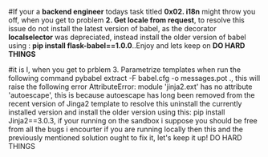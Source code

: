 #If your a **backend engineer** todays task titled **0x02. i18n** might throw you off, when you get to problem **2. Get locale from request**, to resolve this issue do not install the latest version of babel, as the decorator **localselector** was depreciated, instead install the older version of babel using : **pip install flask-babel==1.0.0**..Enjoy and lets keep on **DO HARD THINGS**


#it is I, when you get to prblem 3. Parametrize templates when run the following command  pybabel extract -F babel.cfg -o messages.pot ., this will raise the following error AttributeError: module 'jinja2.ext' has no attribute 'autoescape', this is because autoescape has long been removed from the recent version of Jinga2 template to resolve this uninstall the currently installed version  and install the older version using this: pip install Jinja2==3.0.3, if your running on the sandbox i suppose you should be free from all the bugs i encourter if you are running locally then this and the previously mentioned solution ought to fix it, let's keep it up! DO HARD THINGS